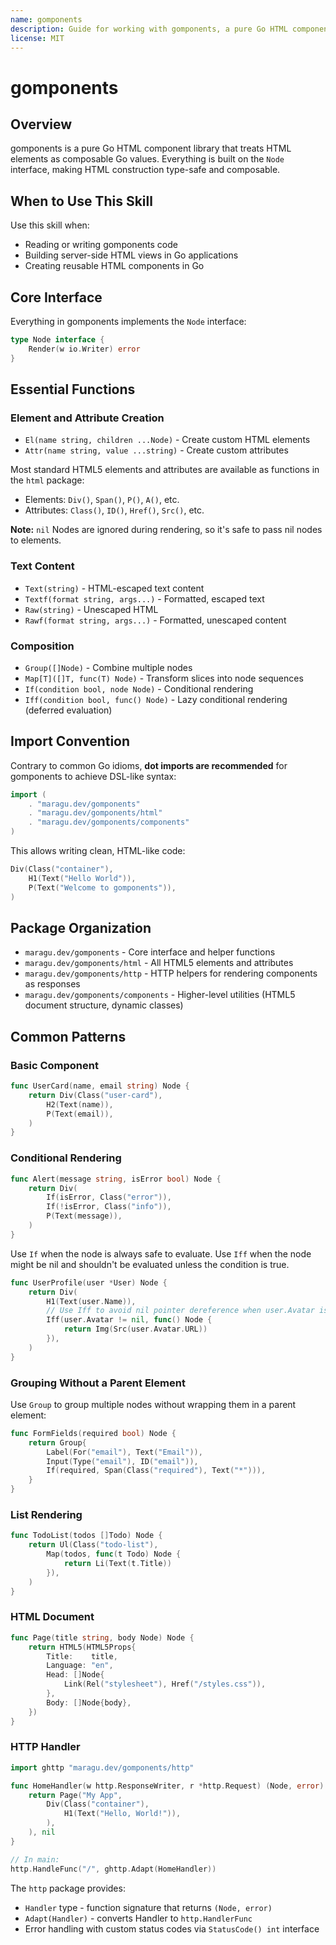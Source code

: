 ```yaml
---
name: gomponents
description: Guide for working with gomponents, a pure Go HTML component library. Use this skill when reading or writing gomponents code, or when building HTML views in Go applications.
license: MIT
---
```


# gomponents

## Overview

gomponents is a pure Go HTML component library that treats HTML elements as composable Go values. Everything is built on the `Node` interface, making HTML construction type-safe and composable.

## When to Use This Skill

Use this skill when:
- Reading or writing gomponents code
- Building server-side HTML views in Go applications
- Creating reusable HTML components in Go

## Core Interface

Everything in gomponents implements the `Node` interface:

```go
type Node interface {
    Render(w io.Writer) error
}
```

## Essential Functions

### Element and Attribute Creation

- `El(name string, children ...Node)` - Create custom HTML elements
- `Attr(name string, value ...string)` - Create custom attributes

Most standard HTML5 elements and attributes are available as functions in the `html` package:
- Elements: `Div()`, `Span()`, `P()`, `A()`, etc.
- Attributes: `Class()`, `ID()`, `Href()`, `Src()`, etc.

**Note:** `nil` Nodes are ignored during rendering, so it's safe to pass nil nodes to elements.

### Text Content

- `Text(string)` - HTML-escaped text content
- `Textf(format string, args...)` - Formatted, escaped text
- `Raw(string)` - Unescaped HTML
- `Rawf(format string, args...)` - Formatted, unescaped content

### Composition

- `Group([]Node)` - Combine multiple nodes
- `Map[T]([]T, func(T) Node)` - Transform slices into node sequences
- `If(condition bool, node Node)` - Conditional rendering
- `Iff(condition bool, func() Node)` - Lazy conditional rendering (deferred evaluation)

## Import Convention

Contrary to common Go idioms, **dot imports are recommended** for gomponents to achieve DSL-like syntax:

```go
import (
    . "maragu.dev/gomponents"
    . "maragu.dev/gomponents/html"
    . "maragu.dev/gomponents/components"
)
```

This allows writing clean, HTML-like code:

```go
Div(Class("container"),
    H1(Text("Hello World")),
    P(Text("Welcome to gomponents")),
)
```

## Package Organization

- `maragu.dev/gomponents` - Core interface and helper functions
- `maragu.dev/gomponents/html` - All HTML5 elements and attributes
- `maragu.dev/gomponents/http` - HTTP helpers for rendering components as responses
- `maragu.dev/gomponents/components` - Higher-level utilities (HTML5 document structure, dynamic classes)

## Common Patterns

### Basic Component

```go
func UserCard(name, email string) Node {
    return Div(Class("user-card"),
        H2(Text(name)),
        P(Text(email)),
    )
}
```

### Conditional Rendering

```go
func Alert(message string, isError bool) Node {
    return Div(
        If(isError, Class("error")),
        If(!isError, Class("info")),
        P(Text(message)),
    )
}
```

Use `If` when the node is always safe to evaluate. Use `Iff` when the node might be nil and shouldn't be evaluated unless the condition is true.

```go
func UserProfile(user *User) Node {
    return Div(
        H1(Text(user.Name)),
        // Use Iff to avoid nil pointer dereference when user.Avatar is nil
        Iff(user.Avatar != nil, func() Node {
            return Img(Src(user.Avatar.URL))
        }),
    )
}
```

### Grouping Without a Parent Element

Use `Group` to group multiple nodes without wrapping them in a parent element:

```go
func FormFields(required bool) Node {
    return Group{
        Label(For("email"), Text("Email")),
        Input(Type("email"), ID("email")),
        If(required, Span(Class("required"), Text("*"))),
    }
}
```

### List Rendering

```go
func TodoList(todos []Todo) Node {
    return Ul(Class("todo-list"),
        Map(todos, func(t Todo) Node {
            return Li(Text(t.Title))
        }),
    )
}
```

### HTML Document

```go
func Page(title string, body Node) Node {
    return HTML5(HTML5Props{
        Title:    title,
        Language: "en",
        Head: []Node{
            Link(Rel("stylesheet"), Href("/styles.css")),
        },
        Body: []Node{body},
    })
}
```

### HTTP Handler

```go
import ghttp "maragu.dev/gomponents/http"

func HomeHandler(w http.ResponseWriter, r *http.Request) (Node, error) {
    return Page("My App",
        Div(Class("container"),
            H1(Text("Hello, World!")),
        ),
    ), nil
}

// In main:
http.HandleFunc("/", ghttp.Adapt(HomeHandler))
```

The `http` package provides:
- `Handler` type - function signature that returns `(Node, error)`
- `Adapt(Handler)` - converts Handler to `http.HandlerFunc`
- Error handling with custom status codes via `StatusCode() int` interface
